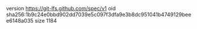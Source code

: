 version https://git-lfs.github.com/spec/v1
oid sha256:1b9c24e0bbd902dd7039e5c097f3dfa9e3b8dc951041b4749129beee6148a035
size 1184
